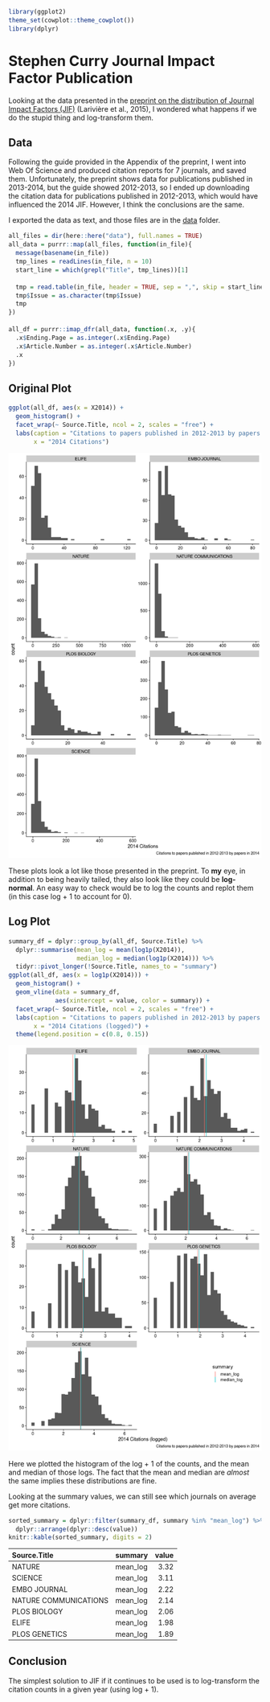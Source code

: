 
<!-- README.md is generated from README.Rmd. Please edit that file -->

``` r
library(ggplot2)
theme_set(cowplot::theme_cowplot())
library(dplyr)
```

# Stephen Curry Journal Impact Factor Publication

<!-- badges: start -->
<!-- badges: end -->

Looking at the data presented in the [preprint on the distribution of
Journal Impact Factors
(JIF)](https://www.biorxiv.org/content/10.1101/062109v2.full#disqus_thread)
(Larivière et al., 2015), I wondered what happens if we do the stupid
thing and log-transform them.

## Data

Following the guide provided in the Appendix of the preprint, I went
into Web Of Science and produced citation reports for 7 journals, and
saved them. Unfortunately, the preprint shows data for publications
published in 2013-2014, but the guide showed 2012-2013, so I ended up
downloading the citation data for publications published in 2012-2013,
which would have influenced the 2014 JIF. However, I think the
conclusions are the same.

I exported the data as text, and those files are in the [data](data)
folder.

``` r
all_files = dir(here::here("data"), full.names = TRUE)
all_data = purrr::map(all_files, function(in_file){
  message(basename(in_file))
  tmp_lines = readLines(in_file, n = 10)
  start_line = which(grepl("Title", tmp_lines))[1]
  
  tmp = read.table(in_file, header = TRUE, sep = ",", skip = start_line - 1)
  tmp$Issue = as.character(tmp$Issue)
  tmp
})

all_df = purrr::imap_dfr(all_data, function(.x, .y){
  .x$Ending.Page = as.integer(.x$Ending.Page)
  .x$Article.Number = as.integer(.x$Article.Number)
  .x
})
```

## Original Plot

``` r
ggplot(all_df, aes(x = X2014)) + 
  geom_histogram() +
  facet_wrap(~ Source.Title, ncol = 2, scales = "free") +
  labs(caption = "Citations to papers published in 2012-2013 by papers in 2014",
       x = "2014 Citations")
```

![](README_files/figure-gfm/original_plot-1.png)<!-- -->

These plots look a lot like those presented in the preprint. To **my**
eye, in addition to being heavily tailed, they also look like they could
be **log-normal**. An easy way to check would be to log the counts and
replot them (in this case log + 1 to account for 0).

## Log Plot

``` r
summary_df = dplyr::group_by(all_df, Source.Title) %>%
  dplyr::summarise(mean_log = mean(log1p(X2014)),
                   median_log = median(log1p(X2014))) %>%
  tidyr::pivot_longer(!Source.Title, names_to = "summary")
ggplot(all_df, aes(x = log1p(X2014))) + 
  geom_histogram() +
  geom_vline(data = summary_df,
             aes(xintercept = value, color = summary)) +
  facet_wrap(~ Source.Title, ncol = 2, scales = "free") +
  labs(caption = "Citations to papers published in 2012-2013 by papers in 2014",
       x = "2014 Citations (logged)") +
  theme(legend.position = c(0.8, 0.15))
```

![](README_files/figure-gfm/log_plot-1.png)<!-- -->

Here we plotted the histogram of the log + 1 of the counts, and the mean
and median of those logs. The fact that the mean and median are *almost*
the same implies these distributions are fine.

Looking at the summary values, we can still see which journals on
average get more citations.

``` r
sorted_summary = dplyr::filter(summary_df, summary %in% "mean_log") %>%
  dplyr::arrange(dplyr::desc(value))
knitr::kable(sorted_summary, digits = 2)
```

| Source.Title          | summary   | value |
|:----------------------|:----------|------:|
| NATURE                | mean\_log |  3.32 |
| SCIENCE               | mean\_log |  3.11 |
| EMBO JOURNAL          | mean\_log |  2.22 |
| NATURE COMMUNICATIONS | mean\_log |  2.14 |
| PLOS BIOLOGY          | mean\_log |  2.06 |
| ELIFE                 | mean\_log |  1.98 |
| PLOS GENETICS         | mean\_log |  1.89 |

## Conclusion

The simplest solution to JIF if it continues to be used is to
log-transform the citation counts in a given year (using log + 1).
